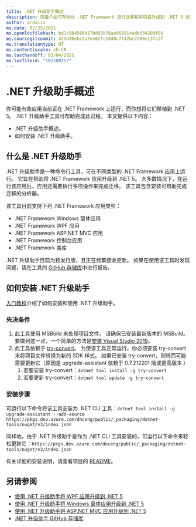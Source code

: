 ```yaml
---
title: .NET 升级助手概述
description: 简要介绍可帮助从 .NET Framework 进行迁移和将项目升级到 .NET 5 的 .NET 升级助手工具。
author: ardalis
ms.date: 02/25/2021
ms.openlocfilehash: bd1c904586d170d93b76ae058914adb334289f89
ms.sourcegitcommit: 42d436ebc2a7ee02fc1848c7742bc7d80e13fc2f
ms.translationtype: HT
ms.contentlocale: zh-CN
ms.lasthandoff: 03/04/2021
ms.locfileid: "102108157"
---
```

# <a name="overview-of-the-net-upgrade-assistant"></a>.NET 升级助手概述

你可能有些应用当前正在 .NET Framework 上运行，而你想将它们移植到 .NET 5。 .NET 升级助手工具可帮助完成此过程。 本文提供以下内容：

* .NET 升级助手概述。
* 如何安装 .NET 升级助手。

## <a name="what-is-the-net-upgrade-assistant"></a>什么是 .NET 升级助手

.NET 升级助手是一种命令行工具，可在不同类型的 .NET Framework 应用上运行。 它旨在帮助将 .NET Framework 应用升级到 .NET 5。 大多数情况下，在运行该应用后，应用还需要执行多项操作来完成迁移。 该工具包含安装可帮助完成迁移的分析器。

该工具目前支持下列 .NET Framework 应用类型：

- .NET Framework Windows 窗体应用
- .NET Framework WPF 应用
- .NET Framework ASP.NET MVC 应用
- .NET Framework 控制台应用
- .NET Framework 类库

.NET 升级助手目前为预发行版，且正在频繁接收更新。 如果在使用该工具时发现问题，请在工具的 [GitHub 存储库](https://github.com/dotnet/upgrade-assistant)中进行报告。

## <a name="how-to-install-the-net-upgrade-assistant"></a>如何安装 .NET 升级助手

[入门教程](https://aka.ms/dotnet-upgrade-assistant-install)介绍了如何安装和使用 .NET 升级助手。

### <a name="prerequisites"></a>先决条件

1. 此工具使用 MSBuild 来处理项目文件。 请确保已安装最新版本的 MSBuild。 要做到这一点，一个简单的方法是[安装 Visual Studio 2019](https://visualstudio.microsoft.com/downloads/)。
1. 此工具依赖于 [try-convert](https://github.com/dotnet/try-convert)。 为使该工具正常运行，你必须安装 try-convert 来将项目文件转换为新的 SDK 样式。 如果已安装 try-convert，则转而可能需要更新它（原因是 upgrade-assistant 依赖于 0.7.212201 版或更高版本 ）
    1. 若要安装 try-convert：`dotnet tool install -g try-convert`
    1. 若要更新 try-convert：`dotnet tool update -g try-convert`

### <a name="installation-steps"></a>安装步骤

可运行以下命令将该工具安装为 .NET CLI 工具：`dotnet tool install -g upgrade-assistant --add-source https://pkgs.dev.azure.com/dnceng/public/_packaging/dotnet-tools/nuget/v3/index.json`

同样地，由于 .NET 升级助手是作为 .NET CLI 工具安装的，可运行以下命令来轻松更新它：`https://pkgs.dev.azure.com/dnceng/public/_packaging/dotnet-tools/nuget/v3/index.json`

有关详细的安装说明，请查看项目的 [README](https://github.com/dotnet/upgrade-assistant)。

## <a name="see-also"></a>另请参阅

- [使用 .NET 升级助手将 WPF 应用升级到 .NET 5](upgrade-assistant-wpf-framework.md)
- [使用 .NET 升级助手将 Windows 窗体应用升级到 .NET 5](upgrade-assistant-winforms-framework.md)
- [使用 .NET 升级助手将 ASP.NET MVC 应用升级到 .NET 5](upgrade-assistant-aspnetmvc.md)
- [.NET 升级助手 GitHub 存储库](https://github.com/dotnet/upgrade-assistant)
